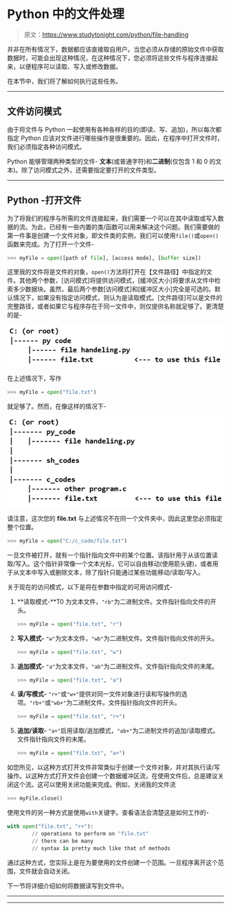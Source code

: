 # Python 中的文件处理

> 原文：<https://www.studytonight.com/python/file-handling>

并非在所有情况下，数据都应该直接取自用户。当您必须从存储的原始文件中获取数据时，可能会出现这种情况，在这种情况下，您必须将这些文件与程序连接起来，以便程序可以读取、写入或修改数据。

在本节中，我们将了解如何执行这些任务。

* * *

## 文件访问模式

由于将文件与 Python 一起使用有各种各样的目的(即读、写、追加)，所以每次都指定 Python 应该对文件进行哪些操作是很重要的。因此，在程序中打开文件时，我们必须指定各种访问模式。

Python 能够管理两种类型的文件- **文本**(或普通字符)和**二进制**(仅包含 1 和 0 的文本)。除了访问模式之外，还需要指定要打开的文件类型。

* * *

## Python -打开文件

为了将我们的程序与所需的文件连接起来，我们需要一个可以在其中读取或写入数据的流。为此，已经有一些内置的类/函数可以用来解决这个问题。我们需要做的第一件事是创建一个文件对象，即文件类的实例，我们可以使用`file()`或`open()`函数来完成。为了打开一个文件-

```py
>>> myFile = open([path of file], [access mode], [buffer size])
```

这里我的文件将是文件的对象，`open()`方法将打开在【文件路径】中指定的文件。其他两个参数，[访问模式]将提供访问模式，[缓冲区大小]将要求从文件中检索多少数据块。虽然，最后两个参数[访问模式]和[缓冲区大小]完全是可选的。默认情况下，如果没有指定访问模式，则认为是读取模式。[文件路径]可以是文件的完整路径，或者如果它与程序存在于同一文件中，则仅提供名称就足够了。更清楚的是-

![Opening a file python](img/efbb77dd5bbcfad7d6f6db56819f343c.png)

在上述情况下，写作

```py
>>> myFile = open("file.txt")
```

就足够了。然而，在像这样的情况下-

![Opening a file in python](img/de1fafed40d249f8d8b612125ad04912.png)

请注意，这次您的 **file.txt** 与上述情况不在同一个文件夹中，因此这里您必须指定整个位置。

```py
>>> myFile = open("C:/c_code/file.txt")
```

一旦文件被打开，就有一个指针指向文件中的某个位置。该指针用于从该位置读取/写入。这个指针非常像一个文本光标，它可以自由移动(使用箭头键)，或者用于从文本中写入或删除文本，除了指针只能通过某些功能移动/读取/写入。

关于现在的访问模式，以下是将在参数中指定的可用访问模式-

1.  **读取模式-**T0 为文本文件，`"rb"`为二进制文件。文件指针指向文件的开头。

    ```py
    >>> myFile = open("file.txt", "r")
    ```

2.  **写入模式-** `"w"`为文本文件，`"wb"`为二进制文件。文件指针指向文件的开头。

    ```py
    >>> myFile = open("file.txt", "w")
    ```

3.  **追加模式-** `"a"`为文本文件，`"ab"`为二进制文件。文件指针指向文件的末尾。

    ```py
    >>> myFile = open("file.txt", "a")
    ```

4.  **读/写模式-** `"r+"`或`"w+"`提供对同一文件对象进行读和写操作的选项。`"rb+"`或`"wb+"`为二进制文件。文件指针指向文件的开头。

    ```py
    >>> myFile = open("file.txt", "r+")
    ```

5.  **追加/读取-** `"a+"`启用读取/追加模式，`"ab+"`为二进制文件的追加/读取模式。文件指针指向文件的末尾。

    ```py
    >>> myFile = open("file.txt", "a+")
    ```

如您所见，以这种方式打开文件非常类似于创建一个文件对象，并对其执行读/写操作。以这种方式打开文件会创建一个数据缓冲区流，在使用文件后，总是建议关闭这个流。这可以使用关闭功能来完成。例如，关闭我的文件流

```py
>>> myFile.close()
```

使用文件的另一种方式是使用`with`关键字。查看语法会清楚这是如何工作的-

```py
with open("file.txt", "r+"):
		// operations to perform on "file.txt"
		// there can be many
		// syntax is pretty much like that of methods 
```

通过这种方式，您实际上是在为要使用的文件创建一个范围。一旦程序离开这个范围，文件就会自动关闭。

下一节将详细介绍如何将数据读写到文件中。

* * *

* * *